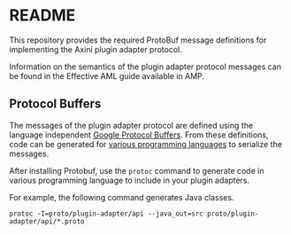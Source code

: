 README
======

This repository provides the required ProtoBuf message definitions for implementing the Axini plugin adapter protocol.

Information on the semantics of the plugin adapter protocol messages can be found in the Effective AML guide available in AMP.

Protocol Buffers
----------------

The messages of the plugin adapter protocol are defined using the language independent [Google Protocol Buffers](https://developers.google.com/protocol-buffers). From these definitions, code can be generated for [various programming languages](https://developers.google.com/protocol-buffers/docs/overview#cross-lang) to serialize the messages.

After installing Protobuf, use the `protoc` command to generate code in various programming language to include in your plugin adapters.

For example, the following command generates Java classes.

```shell
protoc -I=proto/plugin-adapter/api --java_out=src proto/plugin-adapter/api/*.proto
```
